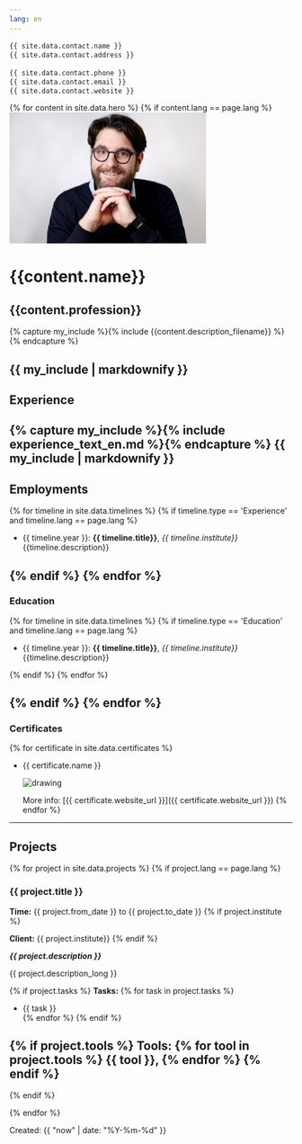 ```yaml
---
lang: en
---
```


```
{{ site.data.contact.name }}
{{ site.data.contact.address }}

{{ site.data.contact.phone }}
{{ site.data.contact.email }}
{{ site.data.contact.website }}
```
{% for content in site.data.hero %}
{% if content.lang == page.lang %}
<img src="assets/images/portraits/portrait_1.jpg" alt="drawing"  width="350"/>
# {{content.name}} 
## {{content.profession}}

{% capture my_include %}{% include {{content.description_filename}} %}{% endcapture %}

{{ my_include | markdownify }}
----

## Experience

{% capture my_include %}{% include experience_text_en.md %}{% endcapture %}
{{ my_include | markdownify }}
----

## Employments

{% for timeline in site.data.timelines %}
{% if  timeline.type == 'Experience' and timeline.lang == page.lang %}

- {{ timeline.year }}: **{{ timeline.title}}**, *{{ timeline.institute}}*   
  {{timeline.description}}

{% endif %}
{% endfor %}
----

### Education

{% for timeline in site.data.timelines %}
{% if  timeline.type == 'Education' and timeline.lang == page.lang %}

- {{ timeline.year }}: **{{ timeline.title}}**, *{{ timeline.institute}}*   
  {{timeline.description}}


{% endif %}
{% endfor %}

{% endif %}
{% endfor %}
----

### Certificates

{% for certificate in site.data.certificates %}
* {{ certificate.name }}

   <img src="{{ certificate.logo }}" alt="drawing" width="50"/>
   
   More info: [{{ certificate.website_url }}]({{ certificate.website_url }})
{% endfor %}
----


## Projects


{% for project in site.data.projects %}
{% if project.lang == page.lang %}

### {{ project.title }}

**Time:** {{ project.from_date }} to {{ project.to_date }}
{% if project.institute %}

**Client:** {{ project.institute}}
{% endif %}

***{{ project.description }}***

{{ project.description_long }}

{% if project.tasks %}
**Tasks:**
{% for task in project.tasks %}
  * {{ task }}  
{% endfor %}
{% endif %}

{% if project.tools %}
**Tools:** {% for tool in project.tools %} {{ tool }}, {% endfor %}
{% endif %}
----
{% endif %}

{% endfor %}


Created: {{ "now" | date: "%Y-%m-%d" }}